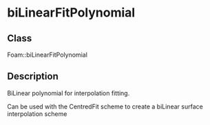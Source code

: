 # biLinearFitPolynomial 
## Class
Foam::biLinearFitPolynomial

## Description
BiLinear polynomial for interpolation fitting.

Can be used with the CentredFit scheme to create a biLinear surface
interpolation scheme

